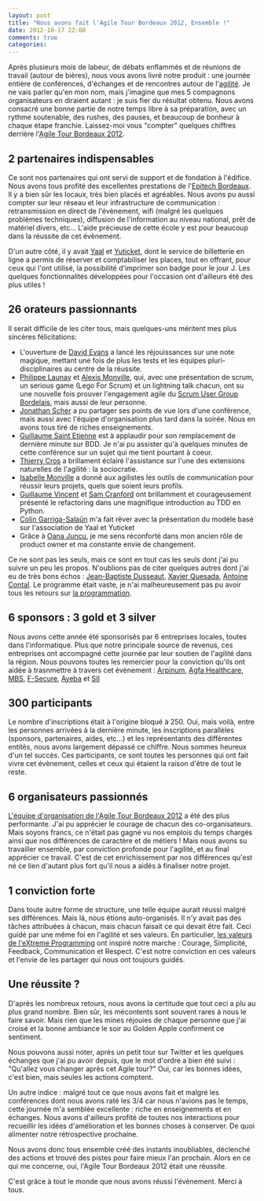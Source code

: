 ```yaml
---
layout: post
title: "Nous avons fait l'Agile Tour Bordeaux 2012, Ensemble !"
date: 2012-10-17 22:08
comments: true
categories: 
---
```



Après plusieurs mois de labeur, de débats enflammés et de réunions de travail (autour de bières), nous vous avons livré notre produit : une journée entière de conférences, d'échanges et de rencontres autour de l'[agilité](http://agilemanifesto.org/iso/fr/). Je ne vais parler qu'en mon nom, mais j'imagine que mes 5 compagnons organisateurs en diraient autant : je suis fier du résultat obtenu. Nous avons consacré une bonne partie de notre temps libre à sa préparation, avec un rythme soutenable, des rushes, des pauses, et beaucoup de bonheur à chaque étape franchie. Laissez-moi vous "compter" quelques chiffres derrière l'[Agile Tour Bordeaux 2012](http://agiletourbordeaux.okiwi.org/).

## 2 partenaires indispensables

Ce sont nos partenaires qui ont servi de support et de fondation à l'édifice. Nous avons tous profité des excellentes prestations de l'[Epitech Bordeaux](http://bordeaux.epitech.eu/). Il y a bien sûr les locaux, très bien placés et agréables. Nous avons pu aussi compter sur leur réseau et leur infrastructure de communication : retransmission en direct de l'évènement, wifi (malgré les quelques problèmes techniques), diffusion de l'information au niveau national, prêt de matériel divers, etc... L'aide précieuse de cette école y est pour beaucoup dans la réussite de cet évènement.

D'un autre côté, il y avait [Yaal](http://www.yaal.fr/) et [Yuticket](http://www.yuticket.com/), dont le service de billetterie en ligne a permis de réserver et comptabiliser les places, tout en offrant, pour ceux qui l'ont utilisé, la possibilité d'imprimer son badge pour le jour J. Les quelques fonctionnalités développées pour l'occasion ont d'ailleurs été des plus utiles !

## 26 orateurs passionnants

Il serait difficile de les citer tous, mais quelques-uns méritent mes plus sincères félicitations:

- L'ouverture de [David Evans](http://neuri.co.uk/) a lancé les réjouissances sur une note magique, mettant une fois de plus les tests et les équipes pluri-disciplinaires au centre de la réussite.
- [Philippe Launay](https://twitter.com/PhilAgile) et [Alexis Monville](http://alexis.monville.com/), qui, avec une présentation de scrum, un serious game (Lego For Scrum) et un lightning talk chacun, ont su une nouvelle fois prouver l'engagement agile du [Scrum User Group Bordelais](https://sites.google.com/site/sugbordeaux/), mais aussi de leur personne.
- [Jonathan Scher](http://slicesofit.com/amelioration-continue/) a pu partager ses points de vue lors d'une conférence, mais aussi avec l'équipe d'organisation plus tard dans la soirée. Nous en avons tous tiré de riches enseignements.
- [Guillaume Saint Etienne](http://www.dotnetguru2.org/gse/index.php) est à applaudir pour son remplacement de dernière minute sur BDD. Je n'ai pu assister qu'à quelques minutes de cette conférence sur un sujet qui me tient pourtant à coeur.
- [Thierry Cros](http://thierrycros.net/) a brillament éclairé l'assistance sur l'une des extensions naturelles de l'agilité : la sociocratie.
- [Isabelle Monville](http://www.monville.com/) a donné aux agilistes les outils de communication pour réussir leurs projets, quels que soient leurs profils.
- [Guillaume Vincent](http://vincentguillaume.fr/) et [Sam Cranford](http://nostradamnit.com/) ont brillamment et courageusement présenté le refactoring dans une magnifique introduction au TDD en Python.
- [Colin Garriga-Salaün](https://twitter.com/cgarrigasalaun) m'a fait rêver avec la présentation du modèle basé sur l'association de Yaal et Yuticket
- Grâce à [Oana Juncu](http://oanasagile.blogspot.fr/), je me sens réconforté dans mon ancien rôle de product owner et ma constante envie de changement.

Ce ne sont pas les seuls, mais ce sont en tout cas les seuls dont j'ai pu suivre un peu les propos. N'oublions pas de citer quelques autres dont j'ai eu de très bons échos : [Jean-Baptiste Dusseaut](https://twitter.com/bodysplash), [Xavier Quesada](http://www.xqa.com.ar/visualmanagement/), [Antoine Contal](https://twitter.com/antoine_contal). Le programme était vaste, je n'ai malheureusement pas pu avoir tous les retours sur [la programmation](http://agiletourbordeaux.okiwi.org/programme.html). 

## 6 sponsors : 3 gold et 3 silver

Nous avons cette année été sponsorisés par 6 entreprises locales, toutes dans l'informatique. Plus que notre principale source de revenus, ces entreprises ont accompagné cette journée par leur soutien de l'agilité dans la région.
Nous pouvons toutes les remercier pour la conviction qu'ils ont aidée à trasnmettre à travers cet évènement : [Arpinum](http://www.arpinum.fr), [Agfa Healthcare](http://www.agfahealthcare.com/france/fr/main/), [MBS](http://www.orange-business.com/fr/entreprise/thematiques/relation-client-multimedia/index.html), [F-Secure](http://www.f-secure.com/fr/web/home_fr/home), [Ayeba](http://ayeba.fr/) et [SII](http://www.groupe-sii.com/fr)

## 300 participants

Le nombre d'inscriptions était à l'origine bloqué à 250. Oui, mais voilà, entre les personnes arrivées à la dernière minute, les inscriptions parallèles (sponsors, partenaires, aides, etc...) et les représentants des différentes entités, nous avons largement dépassé ce chiffre. Nous sommes heureux d'un tel succès. Ces participants, ce sont toutes les personnes qui ont fait vivre cet évènement, celles et ceux qui étaient la raison d'être de tout le reste.

## 6 organisateurs passionnés

[L'équipe d'organisation de l'Agile Tour Bordeaux 2012](http://agiletourbordeaux.okiwi.org/equipe.html) a été des plus performante. J'ai pu apprécier le courage de chacun des co-organisateurs. Mais soyons francs, ce n'était pas gagné vu nos emplois du temps chargés ainsi que nos différences de caractère et de métiers ! Mais nous avons su travailler ensemble, par conviction profonde pour l'agilité, et au final apprécier ce travail. C'est de cet enrichissement par nos différences qu'est né ce lien d'autant plus fort qu'il nous a aidés à finaliser notre projet.

## 1 conviction forte

Dans toute autre forme de structure, une telle équipe aurait réussi malgré ses différences. Mais là, nous étions auto-organisés. Il n'y avait pas des tâches attribuées à chacun, mais chacun faisait ce qui devait être fait. Ceci guidé par une même foi en l'agilité et ses valeurs. En particulier, [les valeurs de l'eXtreme Programming](http://fr.wikipedia.org/wiki/Extreme_programming##Valeurs) ont inspiré notre marche : Courage, Simplicité, Feedback, Communication et Respect.
C'est notre conviction en ces valeurs et l'envie de les partager qui nous ont toujours guidés.

## Une réussite ?

D'après les nombreux retours, nous avons la certitude que tout ceci a plu au plus grand nombre. Bien sûr, les mécontents sont souvent rares à nous le faire savoir. Mais rien que les mines réjouies de chaque personne que j'ai croisé et la bonne ambiance le soir au Golden Apple confirment ce sentiment.

Nous pouvons aussi noter, après un petit tour sur Twitter et les quelques échanges que j'ai pu avoir depuis, que le mot d'ordre a bien été suivi : "Qu'allez vous changer après cet Agile tour?" Oui, car les bonnes idées, c'est bien, mais seules les actions comptent.

Un autre indice : malgré tout ce que nous avons fait et malgré les conférences dont nous avons raté les 3/4 car nous n'avions pas le temps, cette journée m'a semblée excellente : riche en enseignements et en échanges. Nous avons d'ailleurs profité de toutes nos interactions pour recueillir les idées d'amélioration et les bonnes choses à conserver. De quoi alimenter notre rétrospective prochaine.

Nous avons donc tous ensemble créé des instants inoubliables, déclenché des actions et trouvé des pistes pour faire mieux l'an prochain. Alors en ce qui me concerne, oui, l'Agile Tour Bordeaux 2012 était une réussite.

C'est grâce à tout le monde que nous avons réussi l'évènement. Merci à tous.